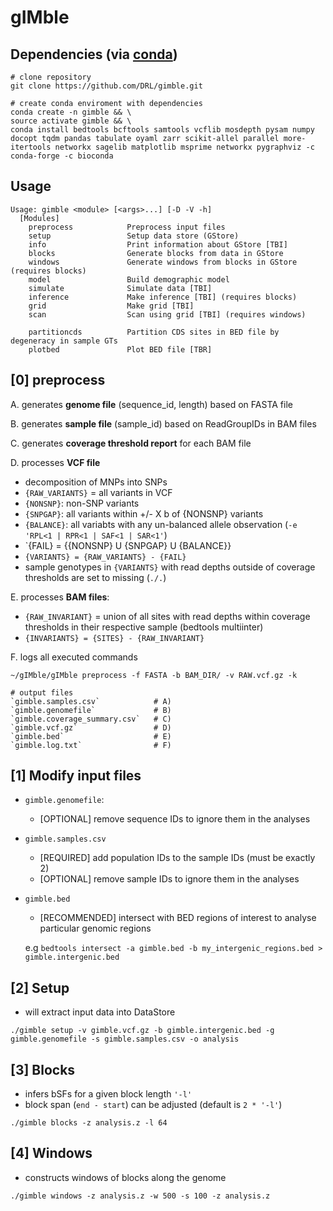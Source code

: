 gIMble
=========

Dependencies (via [conda](https://conda.io/miniconda.html))
-------

```
# clone repository
git clone https://github.com/DRL/gimble.git

# create conda enviroment with dependencies
conda create -n gimble && \
source activate gimble && \
conda install bedtools bcftools samtools vcflib mosdepth pysam numpy docopt tqdm pandas tabulate oyaml zarr scikit-allel parallel more-itertools networkx sagelib matplotlib msprime networkx pygraphviz -c conda-forge -c bioconda 
```

Usage
-----

```
Usage: gimble <module> [<args>...] [-D -V -h]
  [Modules]
    preprocess            Preprocess input files
    setup                 Setup data store (GStore)
    info                  Print information about GStore [TBI]
    blocks                Generate blocks from data in GStore 
    windows               Generate windows from blocks in GStore (requires blocks)
    model                 Build demographic model
    simulate              Simulate data [TBI] 
    inference             Make inference [TBI] (requires blocks)
    grid                  Make grid [TBI]
    scan                  Scan using grid [TBI] (requires windows)
    
    partitioncds          Partition CDS sites in BED file by degeneracy in sample GTs 
    plotbed               Plot BED file [TBR]

```
 
[0] preprocess
--------------

A. generates **genome file** (sequence_id, length) based on FASTA file

B. generates **sample file** (sample_id) based on ReadGroupIDs in BAM files

C. generates **coverage threshold report** for each BAM file

D. processes **VCF file**

+ decomposition of MNPs into SNPs
+ `{RAW_VARIANTS}` = all variants in VCF
+ `{NONSNP}`: non-SNP variants 
+ `{SNPGAP}`: all variants within +/- X b of {NONSNP} variants
+ `{BALANCE}`: all variabts with any un-balanced allele observation (`-e 'RPL<1 | RPR<1 | SAF<1 | SAR<1'`) 
+ `{FAIL} = {{NONSNP} U {SNPGAP} U {BALANCE}} 
+ `{VARIANTS} = {RAW_VARIANTS} - {FAIL}`
+ sample genotypes in `{VARIANTS}` with read depths outside of coverage thresholds are set to missing (`./.`)
    
E. processes **BAM files**:

+ `{RAW_INVARIANT}` = union of all sites with read depths within coverage thresholds in their respective sample (bedtools multiinter)
+ `{INVARIANTS} = {SITES} - {RAW_INVARIANT}`
    
F. logs all executed commands

```
~/gIMble/gIMble preprocess -f FASTA -b BAM_DIR/ -v RAW.vcf.gz -k

# output files 
`gimble.samples.csv`            # A)
`gimble.genomefile`             # B)
`gimble.coverage_summary.csv`   # C)
`gimble.vcf.gz`                 # D)
`gimble.bed`                    # E)
`gimble.log.txt`                # F)
```

[1] Modify input files
--------------

+ `gimble.genomefile`:
    + [OPTIONAL] remove sequence IDs to ignore them in the analyses
+ `gimble.samples.csv` 
    + [REQUIRED] add population IDs to the sample IDs (must be exactly 2)
    + [OPTIONAL] remove sample IDs to ignore them in the analyses
+ `gimble.bed`
    + [RECOMMENDED] intersect with BED regions of interest to analyse particular genomic regions

    e.g `bedtools intersect -a gimble.bed -b my_intergenic_regions.bed > gimble.intergenic.bed` 

[2] Setup
--------------

+ will extract input data into DataStore 

```
./gimble setup -v gimble.vcf.gz -b gimble.intergenic.bed -g gimble.genomefile -s gimble.samples.csv -o analysis
```

[3] Blocks
--------------

+ infers bSFs for a given block length `'-l'` 
+ block span (`end - start`) can be adjusted (default is `2 * '-l'`)

```
./gimble blocks -z analysis.z -l 64
```

[4] Windows 
--------------

+ constructs windows of blocks along the genome

```
./gimble windows -z analysis.z -w 500 -s 100 -z analysis.z
```
